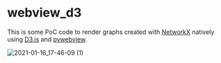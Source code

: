 # webview_d3

This is some PoC code to render graphs created with [NetworkX](https://networkx.org/) natively using [D3.js](https://d3js.org/) and [pywebview](https://pywebview.flowrl.com/).


![2021-01-16_17-46-09 (1)](https://user-images.githubusercontent.com/5151193/104828132-328af800-5823-11eb-8cc6-17da1e1717ba.gif)